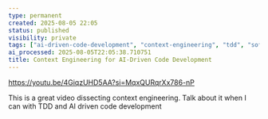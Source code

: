 ```yaml
---
type: permanent
created: 2025-08-05 22:05
status: published
visibility: private
tags: ["ai-driven-code-development", "context-engineering", "tdd", "software-development", "video-resource"]
ai_processed: 2025-08-05T22:05:38.710751
title: Context Engineering for AI-Driven Code Development
---
```

https://youtu.be/4GiqzUHD5AA?si=MqxQURqrXx786-nP

This is a great video dissecting context engineering. Talk about it when I can with TDD and AI driven code development 